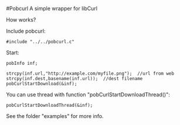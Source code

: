 #Pobcurl
A simple wrapper for libCurl

How works?

Include pobcurl:

	#include "../../pobcurl.c"

Start:
	
	pobInfo inf;	

	strcpy(inf.url,"http://example.com/myfile.png");  //url from web
	strcpy(inf.dest,basename(inf.url));  //dest filename
	pobCurlStartDownload(&inf);

You can use thread with function "pobCurlStartDownloadThread()":

	pobCurlStartDownloadThread(&inf);

See the folder "examples" for more info.

